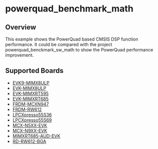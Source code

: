 # powerquad_benchmark_math

## Overview
This example shows the PowerQuad based CMSIS DSP function performance.
It could be compared with the project powerquad_benckmark_sw_math to show the PowerQuad performance improvement.

## Supported Boards
- [EVK9-MIMX8ULP](../../../_boards/evk9mimx8ulp/driver_examples/powerquad/benchmark_math/example_board_readme.md)
- [EVK-MIMX8ULP](../../../_boards/evkmimx8ulp/driver_examples/powerquad/benchmark_math/example_board_readme.md)
- [EVK-MIMXRT595](../../../_boards/evkmimxrt595/driver_examples/powerquad/benchmark_math/example_board_readme.md)
- [EVK-MIMXRT685](../../../_boards/evkmimxrt685/driver_examples/powerquad/benchmark_math/example_board_readme.md)
- [FRDM-MCXN947](../../../_boards/frdmmcxn947/driver_examples/powerquad/benchmark_math/example_board_readme.md)
- [FRDM-RW612](../../../_boards/frdmrw612/driver_examples/powerquad/benchmark_math/example_board_readme.md)
- [LPCXpresso55S36](../../../_boards/lpcxpresso55s36/driver_examples/powerquad/benchmark_math/example_board_readme.md)
- [LPCXpresso55S69](../../../_boards/lpcxpresso55s69/driver_examples/powerquad/benchmark_math/example_board_readme.md)
- [MCX-N5XX-EVK](../../../_boards/mcxn5xxevk/driver_examples/powerquad/benchmark_math/example_board_readme.md)
- [MCX-N9XX-EVK](../../../_boards/mcxn9xxevk/driver_examples/powerquad/benchmark_math/example_board_readme.md)
- [MIMXRT685-AUD-EVK](../../../_boards/mimxrt685audevk/driver_examples/powerquad/benchmark_math/example_board_readme.md)
- [RD-RW612-BGA](../../../_boards/rdrw612bga/driver_examples/powerquad/benchmark_math/example_board_readme.md)
